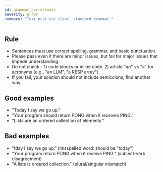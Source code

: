 ```yaml
---
id: grammar_correctness
severity: error
summary: "Text must use clear, standard grammar."
---
```


## Rule
- Sentences must use correct spelling, grammar, and basic punctuation.  
- Please pass even if there are minor issues, but fail for major issues that impede understanding.
- Do not check - 1) code blocks or inline code. 2) article "an" vs "a" for acronyms (e.g., "an LLM", "a RESP array").
- If you fail, your solution should not include semicolons, find another way.

## Good examples
- "Today I say we go up."
- "Your program should return PONG when it receives PING."
- "Lists are an ordered collection of elements."

## Bad examples
- "tday I say we go up." (misspelled word: should be "today")
- "Your program return PONG when it receive PING." (subject-verb disagreement)
- "A lists is ordered collection." (plural/singular mismatch)